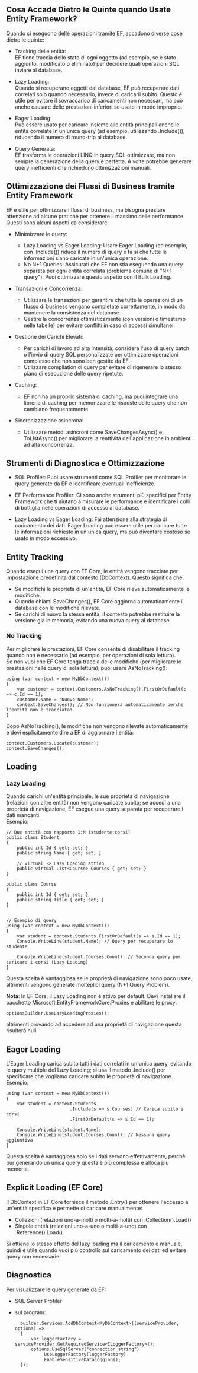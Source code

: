 ## Cosa Accade Dietro le Quinte quando Usate Entity Framework?
Quando si eseguono delle operazioni tramite EF, accadono diverse cose dietro le quinte:

- Tracking delle entità:  
EF tiene traccia dello stato di ogni oggetto (ad esempio, se è stato aggiunto, modificato o eliminato) per decidere quali operazioni SQL inviare al database.

- Lazy Loading:  
Quando si recuperano oggetti dal database, EF può recuperare dati correlati solo quando necessario, invece di caricarli subito. Questo è utile per evitare il sovraccarico di caricamenti non necessari, ma può anche causare delle prestazioni inferiori se usato in modo improprio.

- Eager Loading:  
Può essere usato per caricare insieme alle entità principali anche le entità correlate in un'unica query (ad esempio, utilizzando .Include()), riducendo il numero di round-trip al database.

- Query Generata:  
EF trasforma le operazioni LINQ in query SQL ottimizzate, ma non sempre la generazione della query è perfetta. A volte potrebbe generare query inefficienti che richiedono ottimizzazioni manuali.

## Ottimizzazione dei Flussi di Business tramite Entity Framework
EF è utile per ottimizzare i flussi di business, ma bisogna prestare attenzione ad alcune pratiche per ottenere il massimo delle performance. Questi sono alcuni aspetti da considerare:

- Minimizzare le query:

    - Lazy Loading vs Eager Loading: Usare Eager Loading (ad esempio, con .Include()) riduce il numero di query e fa sì che tutte le informazioni siano caricate in un'unica operazione.
    - No N+1 Queries: Assicurati che EF non stia eseguendo una query separata per ogni entità correlata (problema comune di "N+1 query"). Puoi ottimizzare questo aspetto con il Bulk Loading.

- Transazioni e Concorrenza:

    - Utilizzare le transazioni per garantire che tutte le operazioni di un flusso di business vengano completate correttamente, in modo da mantenere la consistenza del database.
    - Gestire la concorrenza ottimisticamente (con versioni o timestamp nelle tabelle) per evitare conflitti in caso di accessi simultanei.

- Gestione dei Carichi Elevati:

    - Per carichi di lavoro ad alta intensità, considera l'uso di query batch o l'invio di query SQL personalizzate per ottimizzare operazioni complesse che non sono ben gestite da EF.
    - Utilizzare compilation di query per evitare di rigenerare lo stesso piano di esecuzione delle query ripetute.

- Caching:

    - EF non ha un proprio sistema di caching, ma puoi integrare una libreria di caching per memorizzare le risposte delle query che non cambiano frequentemente.
- Sincronizzazione asincrona:

    - Utilizzare metodi asincroni come SaveChangesAsync() e ToListAsync() per migliorare la reattività dell'applicazione in ambienti ad alta concorrenza.

## Strumenti di Diagnostica e Ottimizzazione
- SQL Profiler: Puoi usare strumenti come SQL Profiler per monitorare le query generate da EF e identificare eventuali inefficienze.

- EF Performance Profiler: Ci sono anche strumenti più specifici per Entity Framework che ti aiutano a misurare le performance e identificare i colli di bottiglia nelle operazioni di accesso al database.

- Lazy Loading vs Eager Loading: Fai attenzione alla strategia di caricamento dei dati. Eager Loading può essere utile per caricare tutte le informazioni richieste in un'unica query, ma può diventare costoso se usato in modo eccessivo.

## Entity Tracking
Quando esegui una query con EF Core, le entità vengono tracciate per impostazione predefinita dal contesto (DbContext). Questo significa che:
- Se modifichi le proprietà di un'entità, EF Core rileva automaticamente le modifiche.
- Quando chiami SaveChanges(), EF Core aggiorna automaticamente il database con le modifiche rilevate.
- Se carichi di nuovo la stessa entità, il contesto potrebbe restituire la versione già in memoria, evitando una nuova query al database.
### No Tracking
Per migliorare le prestazioni, EF Core consente di disabilitare il tracking quando non è necessario (ad esempio, per operazioni di sola lettura).  
Se non vuoi che EF Core tenga traccia delle modifiche (per migliorare le prestazioni nelle query di sola lettura), puoi usare AsNoTracking():

    using (var context = new MyDbContext())
    {
        var customer = context.Customers.AsNoTracking().FirstOrDefault(c => c.Id == 1);
        customer.Name = "Nuovo Nome";
        context.SaveChanges(); // Non funzionerà automaticamente perché l'entità non è tracciata!
    }
Dopo AsNoTracking(), le modifiche non vengono rilevate automaticamente e devi esplicitamente dire a EF di aggiornare l'entità:

    context.Customers.Update(customer);
    context.SaveChanges();

## Loading
### Lazy Loading
Quando carichi un'entità principale, le sue proprietà di navigazione (relazioni con altre entità) non vengono caricate subito; se accedi a una proprietà di navigazione, EF esegue una query separata per recuperare i dati mancanti.  
Esempio:

    // Due entità con rapporto 1:N (studente:corsi)
    public class Student
    {
        public int Id { get; set; }
        public string Name { get; set; }
        
        // virtual -> Lazy Loading attivo
        public virtual List<Course> Courses { get; set; }
    }

    public class Course
    {
        public int Id { get; set; }
        public string Title { get; set; }
    }


    // Esempio di query
    using (var context = new MyDbContext())
    {
        var student = context.Students.FirstOrDefault(s => s.Id == 1);
        Console.WriteLine(student.Name); // Query per recuperare lo studente

        Console.WriteLine(student.Courses.Count); // Seconda query per caricare i corsi (Lazy Loading)
    }

Questa scelta è vantaggiosa se le proprietà di navigazione sono poco usate, altrimenti vengono generate molteplici query (N+1 Query Problem).

**Nota**: In EF Core, il Lazy Loading non è attivo per default. Devi installare il pacchetto Microsoft.EntityFrameworkCore.Proxies e abilitare le proxy:

    optionsBuilder.UseLazyLoadingProxies();

altrimenti provando ad accedere ad una proprietà di navigazione questa risulterà null.

## Eager Loading
L'Eager Loading carica subito tutti i dati correlati in un'unica query, evitando le query multiple del Lazy Loading; si usa il metodo .Include() per specificare che vogliamo caricare subito le proprietà di navigazione.
Esempio:

    using (var context = new MyDbContext())
    {
        var student = context.Students
                            .Include(s => s.Courses) // Carica subito i corsi
                            .FirstOrDefault(s => s.Id == 1);

        Console.WriteLine(student.Name);
        Console.WriteLine(student.Courses.Count); // Nessuna query aggiuntiva
    }

Questa scelta è vantaggiosa solo se i dati servono effettivamente, perchè pur generando un unica query questa è più complessa e alloca più memoria.

## Explicit Loading (EF Core)
Il DbContext in EF Core fornisce il metodo .Entry() per ottenere l'accesso a un'entità specifica e permette di caricare manualmente:

- Collezioni (relazioni uno-a-molti o molti-a-molti) con .Collection().Load()  
- Singole entità (relazioni uno-a-uno o molti-a-uno) con .Reference().Load()

Si ottiene lo stesso effetto del lazy loading ma il caricamento è manuale, quindi è utile quando vuoi più controllo sul caricamento dei dati ed evitare query non necessarie.

## Diagnostica
Per visualizzare le query generate da EF:
- SQL Server Profiler
- sul program:

        builder.Services.AddDbContext<MyDbContext>((serviceProvider, options) =>
        {
            var loggerFactory = serviceProvider.GetRequiredService<ILoggerFactory>();
            options.UseSqlServer("connection_string")
                .UseLoggerFactory(loggerFactory)
                .EnableSensitiveDataLogging();
        });